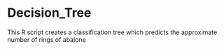 # Decision_Tree
This R script creates a classification tree which predicts the approximate number of rings of abalone

